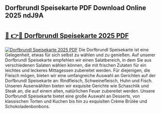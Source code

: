 ## Dorfbrundl Speisekarte PDF Download Online 2025 ndJ9A

# <h2><a href="http://gc7v4w.nevu.top/?p=Dorfbrundl+Speisekarte">🔗 👉🔴 Dorfbrundl Speisekarte 2025 PDF</a></h2>

[![Dorfbrundl Speisekarte 2025 PDF](https://i.imgur.com/dBaPXMq.png)](http://gc7v4w.nevu.top/?p=Dorfbrundl+Speisekarte)
Die Dorfbrundl Speisekarte ist eine Gelegenheit, etwas für sich selbst zu wählen und zu genießen. Auf unserer Dorfbrundl Speisekarte empfehlen wir einen Salatbereich, in dem Sie aus verschiedenen Salaten wählen können, die mit frischen Zutaten für ein leichtes und leckeres Mittagessen zubereitet werden. Für diejenigen, die Fleisch mögen, bieten wir eine umfangreiche Auswahl an Gerichten auf der Dorfbrundl Speisekarte an: Rindfleisch, Schweinefleisch, Huhn und Fisch. Unseren Auserwählten bieten wir exquisite Gerichte wie Schaschlik und Steak an, die auf einem alten, natürlichen Feuer zubereitet werden. Unsere Dorfbrundl Speisekarte bietet eine große Auswahl an Desserts, von klassischen Torten und Kuchen bis hin zu exquisiten Crème Brûlée und Schokoladenbonbons.

